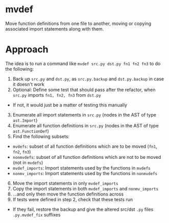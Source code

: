# mvdef

Move function definitions from one file to another, moving or copying
associated import statements along with them.

# Approach

The idea is to run a command like `mvdef src.py dst.py fn1 fn2 fn3` to do the following:

1) Back up `src.py` and `dst.py`, as `src.py.backup` and `dst.py.backup` in case it doesn't work
2) Optional: Define some test that should pass after the refactor, when `src.py` imports `fn1, fn2, fn3` from `dst.py`
  - If not, it would just be a matter of testing this manually
3) Enumerate all import statements in `src.py` (nodes in the AST of type `ast.Import`)
4) Enumerate all function definitions in `src.py` (nodes in the AST of type `ast.FunctionDef`)
5) Find the following subsets:
  - `mvdefs`: subset of all function definitions which are to be moved (`fn1`, `fn2`, `fn3`)
  - `nonmvdefs`: subset of all function definitions which are not to be moved (not in `mvdefs`)
  - `mvdef_imports`: Import statements used by the functions in `mvdefs`
  - `nonmv_imports`: Import statements used by the functions in `nonmvdefs`
6) Move the import statements in only `mvdef_imports`
7) Copy the import statements in both `mvdef_imports` and `nonmv_imports`
8) ...and only then move the function definitions across
9) If tests were defined in step 2, check that these tests run
  - If they fail, restore the backup and give the altered src/dst `.py` files `.py.mvdef_fix` suffixes
